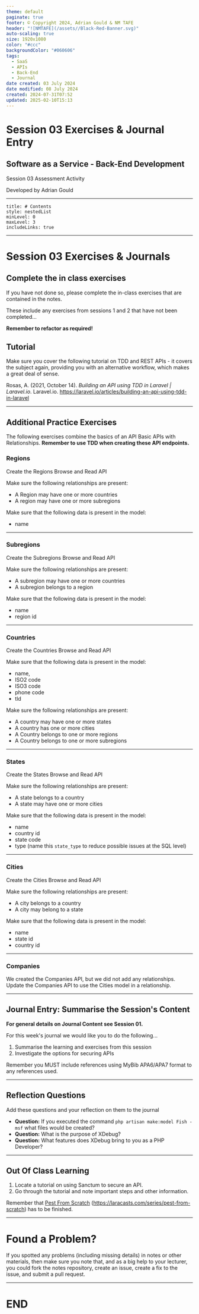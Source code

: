 ```yaml
---
theme: default
paginate: true
footer: © Copyright 2024, Adrian Gould & NM TAFE
header: "![NMTAFE](/assets//Black-Red-Banner.svg)"
auto-scaling: true
size: 1920x1080
color: "#ccc"
backgroundColor: "#060606"
tags:
  - SaaS
  - APIs
  - Back-End
  - Journal
date created: 03 July 2024
date modified: 08 July 2024
created: 2024-07-31T07:52
updated: 2025-02-10T15:13
---
```


# Session 03 Exercises & Journal Entry

## Software as a Service - Back-End Development

Session 03 Assessment Activity 

Developed by Adrian Gould

---

```table-of-contents
title: # Contents
style: nestedList
minLevel: 0
maxLevel: 3
includeLinks: true
```

---

# Session 03 Exercises & Journals 

## Complete the in class exercises

If you have not done so, please complete the in-class exercises that are contained in the notes.

These include any exercises from sessions 1 and 2 that have not been completed... 

**Remember to refactor as required!**


## Tutorial

Make sure you cover the following tutorial on TDD and REST APIs - it covers the subject again, providing you with an alternative workflow, which makes a great deal of sense.

Rosas, A. (2021, October 14). _Building an API using TDD in Laravel | Laravel.io_. Laravel.io. https://laravel.io/articles/building-an-api-using-tdd-in-laravel


---

## Additional Practice Exercises

The following exercises combine the basics of an API Basic APIs with Relationships.
**Remember to use TDD when creating these API endpoints.**
### Regions

Create the Regions Browse and Read API

Make sure the following relationships are present:
- A Region may have one or more countries
- A region may have one or more subregions

Make sure that the following data is present in the model:
- name

---
### Subregions

Create the Subregions Browse and Read API

Make sure the following relationships are present:
- A subregion may have one or more countries
- A subregion belongs to a region

Make sure that the following data is present in the model:
- name
- region id

---
### Countries

Create the Countries Browse and Read API
	
Make sure that the following data is present in the model:
- name, 
- ISO2 code
- ISO3 code
- phone code
- tld

Make sure the following relationships are present:
- A country may have one or more states
- A country has one or more cities
- A Country belongs to one or more regions
- A Country belongs to one or more subregions

---
### States

Create the States Browse and Read API

Make sure the following relationships are present:
- A state belongs to a country
- A state may have one or more cities

Make sure that the following data is present in the model:
- name
- country id
- state code
- type (name this `state_type` to reduce possible issues at the SQL level)

---
### Cities

Create the Cities Browse and Read API

Make sure the following relationships are present:
- A city belongs to a country
- A city may belong to a state

Make sure that the following data is present in the model:
- name
- state id
- country id

---

### Companies

We created the Companies API, but we did not add any relationships.
Update the Companies API to use the Cities model in a relationship.


---
## Journal Entry: Summarise the Session's Content
**For general details on Journal Content see Session 01.**

For this week's journal we would like you to do the following...

1. Summarise the learning and exercises from this session
2. Investigate the options for securing APIs


Remember you MUST include references using MyBib APA6/APA7 format to any references used.

---
## Reflection Questions

Add these questions and your reflection on them to the journal

- **Question:** If you executed the command `php artisan make:model Fish -msf` what files would be created?
- **Question:** What is the purpose of XDebug?
- **Question:** What features does XDebug bring to you as a PHP Developer?

---
## Out Of Class Learning

1. Locate a tutorial on using Sanctum to secure an API.
2. Go through the tutorial and note important steps and other information.

Remember that [Pest From Scratch](https://laracasts.com/series/pest-from-scratch)  (<https://laracasts.com/series/pest-from-scratch>) has to be finished.

---
# Found a Problem?
 
If you spotted any problems (including missing details) in notes or other materials, then make sure you note that, and as a big help to your lecturer, you could fork the notes repository, create an issue, create a fix to the issue, and submit a pull request.



---

# END
